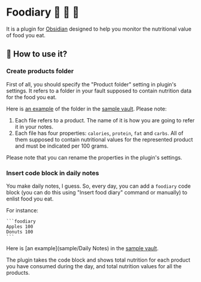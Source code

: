 # Foodiary 🍅 🍒 🍊

It is a plugin for [Obsidian](https://obsidian.md) designed to help you monitor the nutritional value of food you eat.

## 🙂 How to use it?

### Create products folder

First of all, you should specify the "Product folder" setting in plugin's settings. It refers to a folder in your fault supposed to contain nutrition data for the food you eat.  

Here is [an example](sample/Products) of the folder in the [sample vault](sample). Please note:

1. Each file refers to a product. The name of it is how you are going to refer it in your notes.
3. Each file has four properties: `calories`, `protein`, `fat` and `carbs`. All of them supposed to contain nutritional values for the represented product and must be indicated per 100 grams.

Please note that you can rename the properties in the plugin's settings.

### Insert code block in daily notes

You make daily notes, I guess. So, every day, you can add a `foodiary` code block (you can do this using "Insert food diary" command or manually) to enlist food you eat.

For instance:

````
```foodiary
Apples 100
Donuts 100
```
````

Here is [an example](sample/Daily Notes) in the [sample vault](sample).

The plugin takes the code block and shows total nutrition for each product you have consumed during the day, and total nutrition values for all the products.